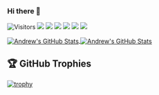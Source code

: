### Hi there 👋

<!--
**matepak/matepak** is a ✨ _special_ ✨ repository because its `README.md` (this file) appears on your GitHub profile.

Here are some ideas to get you started:

- 🔭 I’m currently working on ...
- 🌱 I’m currently learning ...
- 👯 I’m looking to collaborate on ...
- 🤔 I’m looking for help with ...
- 💬 Ask me about ...
- 📫 How to reach me: ...
- 😄 Pronouns: ...
- ⚡ Fun fact: ...
-->

![Visitors](https://visitor-badge.laobi.icu/badge?page_id=andytubeeed)
![](https://img.shields.io/badge/Can%20I%20code%3F-Maybe-brightgreen)
![](https://img.shields.io/badge/Skill-Software%20Development-yellow)
![](https://img.shields.io/badge/Skill-React-blue)
![](https://img.shields.io/badge/Skill-Python-yellow)
![](https://img.shields.io/badge/Skill-JavaScript-yellow)
![](https://img.shields.io/badge/This-is%20fun-red)

<a href="https://github.com/matepak/matepak">
  <img align="center" src="https://github-readme-stats.vercel.app/api/top-langs/?username=matepak&hide=c%2B%2B,c,matlab,assembly&title_color=6aa6f8&text_color=8a919a&icon_color=6aa6f8&bg_color=22272e" alt="Andrew's GitHub Stats" />
</a>

<a href="https://github.com/matepak/matepak">
  <img align="center" src="https://github-readme-stats.vercel.app/api?username=matepak&show_icons=true&line_height=27&count_private=true&title_color=6aa6f8&text_color=8a919a&icon_color=6aa6f8&bg_color=22272e" alt="Andrew's GitHub Stats" />
</a>


## 🏆 GitHub Trophies

[![trophy](https://github-profile-trophy.vercel.app/?username=matepak&theme=chalk)](https://github.com/ryo-ma/github-profile-trophy)
